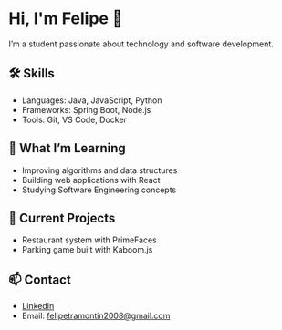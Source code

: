 # Hi, I'm Felipe 👋

I’m a student passionate about technology and software development.

## 🛠️ Skills
- Languages: Java, JavaScript, Python  
- Frameworks: Spring Boot, Node.js  
- Tools: Git, VS Code, Docker

## 🎯 What I’m Learning
- Improving algorithms and data structures  
- Building web applications with React  
- Studying Software Engineering concepts  

## 🚀 Current Projects
- Restaurant system with PrimeFaces  
- Parking game built with Kaboom.js

## 📫 Contact
- [LinkedIn](https://linkedin.com/in/felipe-tramontin)
- Email: felipetramontin2008@gmail.com
